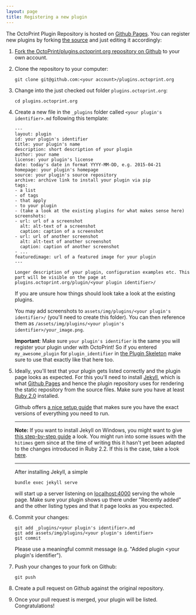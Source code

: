 ```yaml
---
layout: page
title: Registering a new plugin
---
```


The OctoPrint Plugin Repository is hosted on [Github Pages](https://pages.github.com/).
You can register new plugins by forking [the source](https://github.com/OctoPrint/plugins.octoprint.org) and just 
editing it accordingly:

 1. [Fork the OctoPrint/plugins.octoprint.org repository on Github](https://github.com/OctoPrint/plugins.octoprint.org)
    to your own account.
 2. Clone the repository to your computer:
 
        git clone git@github.com:<your account>/plugins.octoprint.org
 
 3. Change into the just checked out folder `plugins.octoprint.org`:
 
        cd plugins.octoprint.org
 
 4. Create a new file in the `_plugins` folder called `<your plugin's identifier>.md` following this template:
 
        ---
        layout: plugin
        id: your plugin's identifier
        title: your plugin's name
        description: short description of your plugin
        author: your name
        license: your plugin's license
        date: today's date in format YYYY-MM-DD, e.g. 2015-04-21
        homepage: your plugin's homepage
        source: your plugin's source repository
        archive: archive link to install your plugin via pip
        tags:
        - a list
        - of tags
        - that apply
        - to your plugin
        - (take a look at the existing plugins for what makes sense here)
        screenshots: 
        - url: url of a screenshot
          alt: alt-text of a screenshot
          caption: caption of a screenshot
        - url: url of another screenshot
          alt: alt-text of another screenshot
          caption: caption of another screenshot
        - ...
        featuredimage: url of a featured image for your plugin
        ---
        
        Longer description of your plugin, configuration examples etc. This part will be visible on the page at
        plugins.octoprint.org/plugin/<your plugin identifier>/
    
    If you are unsure how things should look take a look at the existing plugins.
    
    You may add screenshots to `assets/img/plugins/<your plugin's identifier>/` (you'll need to create
    this folder). You can then reference them as `/assets/img/plugins/<your plugin's identifier>/your_image.png`.
    
    **Important**: Make sure `your plugin's identifier` is the same you will register your plugin
    under with OctoPrint! So if you entered `my_awesome_plugin` for `plugin_identifier` in [the Plugin Skeleton](https://github.com/OctoPrint/OctoPrint-PluginSkeleton)
    make sure to use that exactly like that here too.
 5. Ideally, you'll test that your plugin gets listed correctly and the plugin page looks
    as expected. For this you'll need to install [Jekyll](http://jekyllrb.com/), which is what [Github Pages](https://pages.github.com/) and hence
    the plugin repository uses for rendering the static repository from the source files. Make sure you have at least [Ruby 2.0](https://www.ruby-lang.org/en/)
    installed.
    
    Github offers [a nice setup guide](https://help.github.com/articles/using-jekyll-with-pages/) that makes sure you 
    have the exact versions of everything you need to run.
    
    ---
    
    **Note:** If you want to install Jekyll on Windows, you might want to give [this step-by-step guide](http://jekyll-windows.juthilo.com/)
    a look. You might run into some issues with the `hitimes` gem since at the time of writing this it hasn't yet
    been adapted to the changes introduced in Ruby 2.2. If this is the case, take a look [here](http://stackoverflow.com/questions/28985481/hitimes-require-error-when-running-jekyll-serve-on-windows-8-1).
    
    ---
     
    After installing Jekyll, a simple
    
        bundle exec jekyll serve
    
    will start up a server listening on [localhost:4000](http://localhost:4000) serving the whole page.
    Make sure your plugin shows up there under "Recently added" and the other listing types and that it page
    looks as you expected.
 6. Commit your changes:
 
        git add _plugins/<your plugin's identifier>.md
        git add assets/img/plugins/<your plugin's identifier>
        git commit
    
    Please use a meaningful commit message (e.g. "Added plugin <your plugin's identifier").
 7. Push your changes to your fork on Github:
  
        git push
 
 8. Create a pull request on Github against the original repository.
 9. Once your pull request is merged, your plugin will be listed. Congratulations!